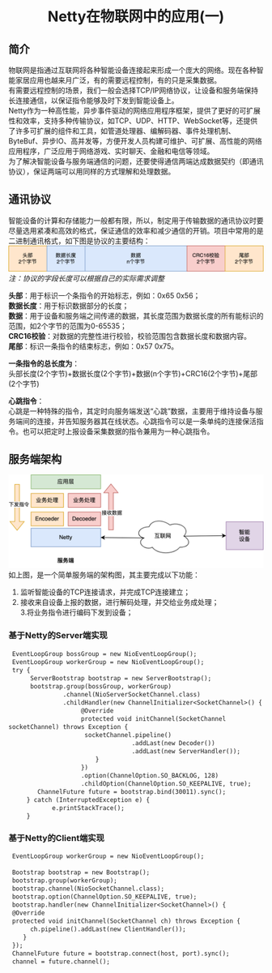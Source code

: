 # <center>Netty在物联网中的应用(一)</center>
## 简介
物联网是指通过互联网将各种智能设备连接起来形成一个庞大的网络。现在各种智能家居应用也越来月广泛，有的需要远程控制，有的只是采集数据。  
有需要远程控制的场景，我们一般会选择TCP/IP网络协议，让设备和服务端保持长连接通信，以保证指令能够及时下发到智能设备上。  
Netty作为一种高性能，异步事件驱动的网络应用程序框架，提供了更好的可扩展性和效率，支持多种传输协议，如TCP、UDP、HTTP、WebSocket等，还提供了许多可扩展的组件和工具，如管道处理器、编解码器、事件处理机制、ByteBuf、异步IO、高并发等，方便开发人员构建可维护、可扩展、高性能的网络应用程序，广泛应用于网络游戏、实时聊天、金融和电信等领域。  
为了解决智能设备与服务端通信的问题，还要使得通信两端达成数据契约（即通讯协议），保证两端可以用同样的方式理解和处理数据。    
## 通讯协议
智能设备的计算和存储能力一般都有限，所以，制定用于传输数据的通讯协议时要尽量选用紧凑和高效的格式，保证通信的效率和减少通信的开销。项目中常用的是二进制通讯格式，如下图是协议的主要结构：  
![协议格式](img/network_protocol.png "协议格式")
*注：协议的字段长度可以根据自己的实际需求调整*  

**头部**：用于标识一个条指令的开始标志，例如：0x65 0x56；  
**数据长度**：用于标识数据部分的长度；  
**数据**：用于设备和服务端之间传递的数据，其长度范围为数据长度的所有能标识的范围，如2个字节的范围为0-65535；  
**CRC16校验**：对数据的完整性进行校验，校验范围包含数据长度和数据内容。  
**尾部**：标识一条指令的结束标志，例如：0x57 0x75。  

**一条指令的总长度为**：  
头部长度(2个字节)+数据长度(2个字节)+数据(n个字节)+CRC16(2个字节)+尾部(2个字节)  

**心跳指令**：  
心跳是一种特殊的指令，其定时向服务端发送“心跳”数据，主要用于维持设备与服务端间的连接，并告知服务器其在线状态。心跳指令可以是一条单纯的连接保活指令。也可以把定时上报设备采集数据的指令兼用为一种心跳指令。  
## 服务端架构
![服务端架构](img/server_architecture.png "服务端架构")  
如上图，是一个简单服务端的架构图，其主要完成以下功能：  
1. 监听智能设备的TCP连接请求，并完成TCP连接建立；  
2. 接收来自设备上报的数据，进行解码处理，并交给业务成处理；  
3.将业务指令进行编码下发到设备；

### 基于Netty的Server端实现  
```
 EventLoopGroup bossGroup = new NioEventLoopGroup();  
 EventLoopGroup workerGroup = new NioEventLoopGroup();  
 try {  
      ServerBootstrap bootstrap = new ServerBootstrap();
      bootstrap.group(bossGroup, workerGroup)  
               .channel(NioServerSocketChannel.class)  
               .childHandler(new ChannelInitializer<SocketChannel>() {  
                    @Override  
                    protected void initChannel(SocketChannel socketChannel) throws Exception {  
                     socketChannel.pipeline()  
                                  .addLast(new Decoder())  
                                  .addLast(new ServerHandler());  
                        }  
                    })  
                    .option(ChannelOption.SO_BACKLOG, 128)  
                    .childOption(ChannelOption.SO_KEEPALIVE, true);  
        ChannelFuture future = bootstrap.bind(30011).sync();  
     } catch (InterruptedException e) {  
            e.printStackTrace();  
     }  
```

### 基于Netty的Client端实现

```
 EventLoopGroup workerGroup = new NioEventLoopGroup();

 Bootstrap bootstrap = new Bootstrap();
 bootstrap.group(workerGroup);
 bootstrap.channel(NioSocketChannel.class);
 bootstrap.option(ChannelOption.SO_KEEPALIVE, true);
 bootstrap.handler(new ChannelInitializer<SocketChannel>() {
 @Override
 protected void initChannel(SocketChannel ch) throws Exception {
      ch.pipeline().addLast(new ClientHandler());
    }
 });
 ChannelFuture future = bootstrap.connect(host, port).sync();
 channel = future.channel();
```




